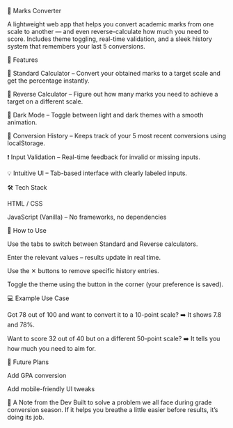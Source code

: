 🎯 Marks Converter

A lightweight web app that helps you convert academic marks from one scale to another — and even reverse-calculate how much you need to score. Includes theme toggling, real-time validation, and a sleek history system that remembers your last 5 conversions.


🚀 Features

🔢 Standard Calculator – Convert your obtained marks to a target scale and get the percentage instantly.

🔁 Reverse Calculator – Figure out how many marks you need to achieve a target on a different scale.

🌙 Dark Mode – Toggle between light and dark themes with a smooth animation.

📜 Conversion History – Keeps track of your 5 most recent conversions using localStorage.

❗ Input Validation – Real-time feedback for invalid or missing inputs.

💡 Intuitive UI – Tab-based interface with clearly labeled inputs.



🛠️ Tech Stack


HTML / CSS

JavaScript (Vanilla) – No frameworks, no dependencies



🧰 How to Use


Use the tabs to switch between Standard and Reverse calculators.

Enter the relevant values – results update in real time.

Use the ✕ buttons to remove specific history entries.

Toggle the theme using the button in the corner (your preference is saved).


💻 Example Use Case

Got 78 out of 100 and want to convert it to a 10-point scale?
➡️ It shows 7.8 and 78%.

Want to score 32 out of 40 but on a different 50-point scale?
➡️ It tells you how much you need to aim for.


🧪 Future Plans


 Add GPA conversion

 Add mobile-friendly UI tweaks



🙌 A Note from the Dev
Built to solve a problem we all face during grade conversion season.
If it helps you breathe a little easier before results, it’s doing its job.

